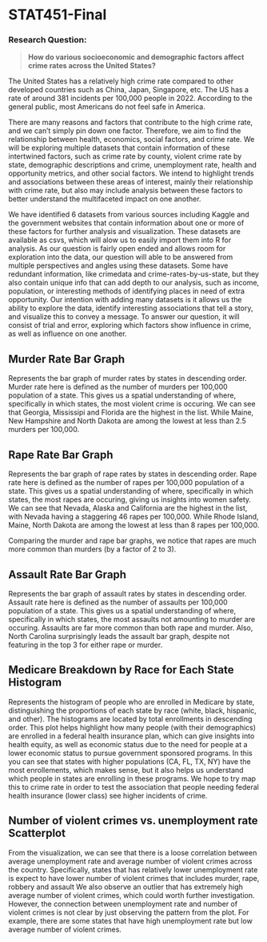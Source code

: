 # STAT451-Final
### Research Question:
> **How do various socioeconomic and demographic factors affect crime rates across the United States?**

The United States has a relatively high crime rate compared to other developed countries such as China, Japan, Singapore, etc. The US has a rate of around 381 incidents per 100,000 people in 2022. According to the general public, most Americans do not feel safe in America.

There are many reasons and factors that contribute to the high crime rate, and we can’t simply pin down one factor. Therefore, we aim to find the relationship between health, economics, social factors, and crime rate. We will be exploring multiple datasets that contain information of these intertwined factors, such as crime rate by county, violent crime rate by state, demographic descriptions and crime, unemployment rate, health and opportunity metrics, and other social factors. We intend to highlight trends and associations between these areas of interest, mainly their relationship with crime rate, but also may include analysis between these factors to better understand the multifaceted impact on one another.

We have identified 6 datasets from various sources including Kaggle and the government websites that contain information about one or more of these factors for further analysis and visualization. These datasets are available as csvs, which will alow us to easily import them into R for analysis. As our question is fairly open ended and allows room for exploration into the data, our question will able to be answered from multiple perspectives and angles using these datasets. Some have redundant information, like crimedata and crime-rates-by-us-state, but they also contain unique info that can add depth to our analysis, such as income, population, or interesting methods of identifying places in need of extra opportunity. Our intention with adding many datasets is it allows us the ability to explore the data, identify interesting associations that tell a story, and visualize this to convey a message. To answer our question, it will consist of trial and error, exploring which factors show influence in crime, as well as influence on one another. 


## Murder Rate Bar Graph
Represents the bar graph of murder rates by states in descending order. Murder rate here is defined as the number of murders per 100,000 population of a state.
This gives us a spatial understanding of where, specifically in which states, the most violent crime is occuring. We can see that Georgia, Mississipi and Florida 
are the highest in the list. While Maine, New Hampshire and North Dakota are among the lowest at less than 2.5 murders per 100,000.

## Rape Rate Bar Graph
Represents the bar graph of rape rates by states in descending order. Rape rate here is defined as the number of rapes per 100,000 population of a state.
This gives us a spatial understanding of where, specifically in which states, the most rapes are occuring, giving us insights into women safety. 
We can see that Nevada, Alaska and California are the highest in the list, with Nevada having a staggering 46 rapes per 100,000. While Rhode Island, Maine, North Dakota are among the lowest at less than 8 rapes per 100,000.

Comparing the murder and rape bar graphs, we notice that rapes are much more common than murders (by a factor of 2 to 3).

## Assault Rate Bar Graph
Represents the bar graph of assault rates by states in descending order. Assault rate here is defined as the number of assaults per 100,000 population of a state.
This gives us a spatial understanding of where, specifically in which states, the most assaults not amounting to murder are occuring. Assaults are far more common than both rape and murder.
Also, North Carolina surprisingly leads the assault bar graph, despite not featuring in the top 3 for either rape or murder.

## Medicare Breakdown by Race for Each State Histogram 
Represents the histogram of people who are enrolled in Medicare by state, distinguishing the proportions of each state by race (white, black, hispanic, and other). The histograms are located by total enrollments in descending order. This plot helps highlight how many people (with their demographics) are enrolled in a federal health insurance plan, which can give insights into health equity, as well as economic status due to the need for people at a lower economic status to pursue government sponsored programs. In this you can see that states with higher populations (CA, FL, TX, NY) have the most enrollements, which makes sense, but it also helps us understand which people in states are enrolling in these programs. We hope to try map this to crime rate in order to test the association that people needing federal health insurance (lower class) see higher incidents of crime. 

## Number of violent crimes vs. unemployment rate Scatterplot
From the visualization, we can see that there is a loose correlation between average unemployment rate and average number of violent crimes across the country. Specifically, states that has relatively lower unemployment rate is expect to have lower number of violent crimes that includes murder, rape, robbery and assault We also observe an outlier that has extremely high average number of violent crimes, which could worth further investigation. However, the connection between unemployment rate and number of violent crimes is not clear by just observing the pattern from the plot. For example, there are some states that have high unemployment rate but low average number of violent crimes.
